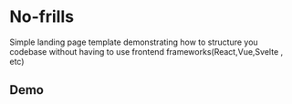 # No-frills

Simple landing page template demonstrating how to structure you codebase without having to use frontend frameworks(React,Vue,Svelte , etc)


## Demo

